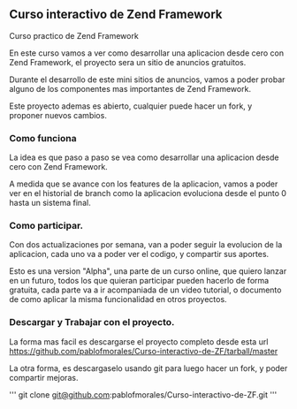 ## Curso interactivo de Zend Framework

Curso practico de Zend Framework

En este curso vamos a ver como desarrollar una aplicacion desde cero con Zend Framework, el proyecto sera un sitio de anuncios gratuitos.

Durante el desarrollo de este mini sitios de anuncios, vamos a poder probar alguno de los componentes mas importantes de Zend Framework.

Este proyecto ademas es abierto, cualquier puede hacer un fork, y proponer nuevos cambios.



### Como funciona 


La idea es que paso a paso se vea como desarrollar una aplicacion desde cero con Zend Framework. 

A medida que se avance con los features de la aplicacion, vamos a poder ver en el historial de branch como la aplicacion evoluciona desde el punto 0 hasta un sistema final. 


### Como participar.

Con dos actualizaciones por semana, van a poder seguir la evolucion de la aplicacion, cada uno va a poder ver el codigo, y compartir sus aportes. 

Esto es una version "Alpha", una parte de un curso online, que quiero lanzar en un futuro, todos los que quieran participar pueden hacerlo de forma gratuita, cada parte va a ir acompaniada de un video tutorial, o documento de como aplicar la misma funcionalidad en otros proyectos. 


### Descargar y Trabajar con el proyecto. 


La forma mas facil es descargarse el proyecto completo desde esta url https://github.com/pablofmorales/Curso-interactivo-de-ZF/tarball/master

La otra forma, es descargaselo usando git para luego hacer un fork, y poder compartir mejoras. 


'''
git clone git@github.com:pablofmorales/Curso-interactivo-de-ZF.git
'''



